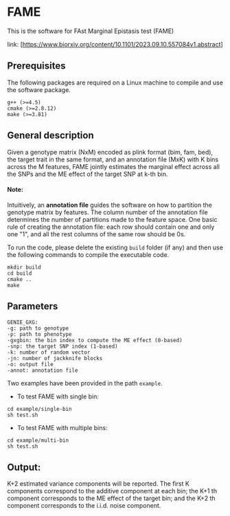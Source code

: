 # FAME
This is the software for FAst Marginal Epistasis test (FAME) 

link: [https://www.biorxiv.org/content/10.1101/2023.09.10.557084v1.abstract]

## Prerequisites
The following packages are required on a Linux machine to compile and use the software package.
```
g++ (>=4.5)
cmake (>=2.8.12)
make (>=3.81)
```

## General description
Given a genotype matrix (NxM) encoded as plink format (bim, fam, bed), the target trait in the same format, and an annotation file (MxK) with K bins across the M features, FAME jointly estimates the marginal effect across all the SNPs and the ME effect of the target SNP at k-th bin. 

#### Note: 
Intuitively, an **annotation file** guides the software on how to partition the genotype matrix by features. The column number of the annotation file determines the number of partitions made to the feature space. One basic rule of creating the annotation file: each row should contain one and only one "1", and all the rest columns of the same row should be 0s.

To run the code, please delete the existing `build` folder (if any) and then use the following commands to compile the executable code.
```
mkdir build
cd build
cmake ..
make
```



## Parameters
```
GENIE_GXG:
-g: path to genotype
-p: path to phenotype
-gxgbin: the bin index to compute the ME effect (0-based)
-snp: the target SNP index (1-based)
-k: number of random vector
-jn: number of jackknife blocks
-o: output file
-annot: annotation file
```
Two examples have been provided in the path `example`. 
* To test FAME with single bin:
```
cd example/single-bin
sh test.sh
```
* To test FAME with multiple bins:
```
cd example/multi-bin
sh test.sh
```

## Output:
K+2 estimated variance components will be reported. The first K components correspond to the additive component at each bin; the K+1 th component corresponds to the ME effect of the target bin; and the K+2 th component corresponds to the i.i.d. noise component. 
